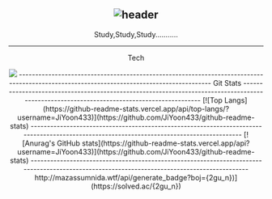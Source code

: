 <div align="center"> 

![header](https://capsule-render.vercel.app/api?type=wave&height=300&section=header&text=JiYoon%20&fontSize=90&theme=tokyonight)
-----------------------
Study,Study,Study...........

------------------------------
Tech
<div>
<img src="https://img.shields.io/badge/</img src="React-61DAFB?style=flat&logo=React&logoColor=white"/>
-----------------------------------------------------------------------------------------------------------------------------------------
Git Stats
------------------------------------------------------------------------------------------------------------------------------------------
[![Top Langs](https://github-readme-stats.vercel.app/api/top-langs/?username=JiYoon433)](https://github.com/JiYoon433/github-readme-stats)
------------------------------------------------------------------------------------------------------------------------------------------
[![Anurag's GitHub stats](https://github-readme-stats.vercel.app/api?username=JiYoon433)](https://github.com/JiYoon433/github-readme-stats)
--------------------------------------------------------------------------------------------------------------------------------------------
http://mazassumnida.wtf/api/generate_badge?boj={2gu_n})](https://solved.ac/{2gu_n})  </div>
                                                                  


